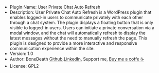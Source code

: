  * Plugin Name: User Private Chat Auto Refresh
 * Description: User Private Chat Auto Refresh is a WordPress plugin that enables logged-in users to communicate privately with each other through a chat system. The plugin displays a floating button that is only visible to logged-in users. Users can initiate a private conversation via a modal window, and the chat will automatically refresh to display the latest messages without the need to manually refresh the page. This plugin is designed to provide a more interactive and responsive communication experience within the site.
 * Version: 1.0
 * Author: BoneDeath <a href="https://github.com/BoneDeath">Github</a>,<a href="https://www.linkedin.com/in/m-hasanuddin-webdev">LinkedIn</a>, Support me, <a href="https://buymeacoffee.com/mhasannudiz">Buy me a coffe ☕</a>
 * License: GPL2